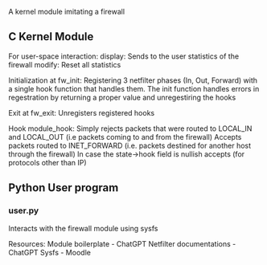 A  kernel module imitating a firewall

## C Kernel Module

For user-space interaction:
display: Sends to the user statistics of the firewall
modify: Reset all statistics

Initialization at fw_init:
  Registering 3 netfilter phases (In, Out, Forward) with a single hook function that handles them.
  The init function handles errors in regestration by returning a proper value and unregestiring the hooks

Exit at fw_exit:
  Unregisters registered hooks

Hook module_hook:
  Simply rejects packets that were routed to LOCAL_IN and LOCAL_OUT (i.e packets coming to and from the firewall)
  Accepts packets routed to INET_FORWARD (i.e. packets destined for another host through the firewall)
  In case the state->hook field is nullish accepts (for protocols other than IP)

## Python User program
### user.py
Interacts with the firewall module using sysfs

Resources:
  Module boilerplate - ChatGPT
  Netfilter documentations - ChatGPT
  Sysfs - Moodle